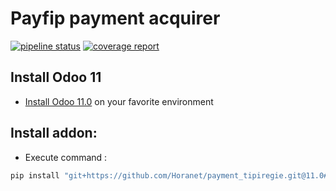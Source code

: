 # Payfip payment acquirer

[![pipeline status](https://github.com/Horanet/payment_tipiregie/badges/11.0/pipeline.svg)](https://github.com/Horanet/payment_tipiregie/commits/11.0)
[![coverage report](https://github.com/Horanet/payment_tipiregie/badges/11.0/coverage.svg)](https://github.com/Horanet/payment_tipiregie/commits/11.0)

## Install Odoo 11

- [Install Odoo 11.0](https://www.odoo.com/documentation/11.0/setup/install.html) on your favorite environment

## Install addon:

- Execute command :

```ruby
pip install "git+https://github.com/Horanet/payment_tipiregie.git@11.0#egg=odoo11-addon-payment-payfip&subdirectory=setup/payment_payfip"
```
